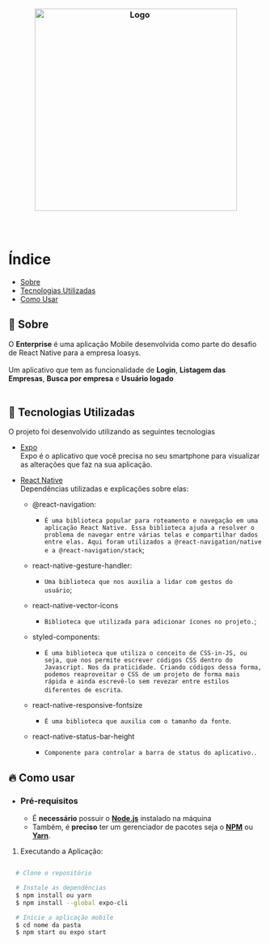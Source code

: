 <h3 align="center">
    <img alt="Logo" title="#logo" width="400px" src="https://ioasys.com.br/static/og-image-7578fe3bd736621f7d9d987908812ee0.jpg">
    <br><br>
    <br>
</h3>

# Índice

- [Sobre](#sobre)
- [Tecnologias Utilizadas](#tecnologias-utilizadas)
- [Como Usar](#como-usar)

<a id="sobre"></a>

## :bookmark: Sobre

O <strong>Enterprise</strong> é uma aplicação Mobile desenvolvida como parte do desafio de React Native para a empresa Ioasys.<br><br>
Um aplicativo que tem as funcionalidade de <strong>Login</strong>, <strong>Listagem das Empresas</strong>, <strong>Busca por empresa</strong> e <strong>Usuário logado</strong>
<br><br>

<a id="tecnologias-utilizadas"></a>

## :rocket: Tecnologias Utilizadas

O projeto foi desenvolvido utilizando as seguintes tecnologias

- [Expo](https://expo.dev/) <br>
  Expo é o aplicativo que você precisa no seu smartphone para visualizar as alterações que faz na sua aplicação.

- [React Native](https://reactnative.dev/) <br>
  Dependências utilizadas e explicações sobre elas:

  * @react-navigation:

    * `É uma biblioteca popular para roteamento e navegação em uma aplicação React Native. Essa biblioteca ajuda a resolver o problema de navegar entre várias telas e compartilhar dados entre elas. Aqui foram utilizados a @react-navigation/native e a @react-navigation/stack`;

  * react-native-gesture-handler:

    * `Uma biblioteca que nos auxilia a lidar com gestos do usuário`;

  * react-native-vector-icons

    * `Biblioteca que utilizada para adicionar ícones no projeto.`;

  * styled-components:

    * `É uma biblioteca que utiliza o conceito de CSS-in-JS, ou seja, que nos permite escrever códigos CSS dentro do Javascript. Nos da praticidade. Criando códigos dessa forma, podemos reaproveitar o CSS de um projeto de forma mais rápida e ainda escrevê-lo sem revezar entre estilos diferentes de escrita`.

  * react-native-responsive-fontsize
     * `É uma biblioteca que auxilia com o tamanho da fonte`.

  * react-native-status-bar-height
    * `Componente para controlar a barra de status do aplicativo.`.

<a id="como-usar"></a>

## :fire: Como usar

- ### **Pré-requisitos**

  - É **necessário** possuir o **[Node.js](https://nodejs.org/en/)** instalado na máquina
  - Também, é **preciso** ter um gerenciador de pacotes seja o **[NPM](https://www.npmjs.com/)** ou **[Yarn](https://yarnpkg.com/)**.

1. Executando a Aplicação:

```sh

  # Clone o repositório

  # Instale as dependências
  $ npm install ou yarn
  $ npm install --global expo-cli

  # Inicie a aplicação mobile
  $ cd nome da pasta
  $ npm start ou expo start
```
